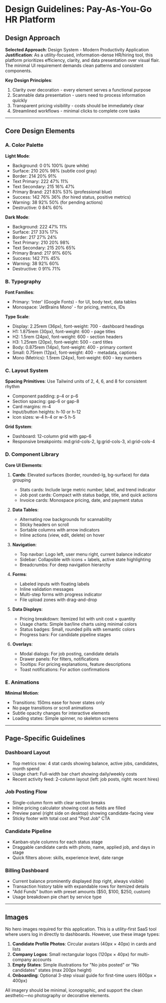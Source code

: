 # Design Guidelines: Pay-As-You-Go HR Platform

## Design Approach

**Selected Approach**: Design System - Modern Productivity Application
**Justification**: As a utility-focused, information-dense HR/hiring tool, this platform prioritizes efficiency, clarity, and data presentation over visual flair. The minimal UI requirement demands clean patterns and consistent components.

**Key Design Principles**:
1. Clarity over decoration - every element serves a functional purpose
2. Scannable data presentation - users need to process information quickly
3. Transparent pricing visibility - costs should be immediately clear
4. Streamlined workflows - minimal clicks to complete core tasks

---

## Core Design Elements

### A. Color Palette

**Light Mode**:
- Background: 0 0% 100% (pure white)
- Surface: 210 20% 98% (subtle cool gray)
- Border: 214 20% 91%
- Text Primary: 222 47% 11%
- Text Secondary: 215 16% 47%
- Primary Brand: 221 83% 53% (professional blue)
- Success: 142 76% 36% (for hired status, positive metrics)
- Warning: 38 92% 50% (for pending actions)
- Destructive: 0 84% 60%

**Dark Mode**:
- Background: 222 47% 11%
- Surface: 217 33% 17%
- Border: 217 27% 24%
- Text Primary: 210 20% 98%
- Text Secondary: 215 20% 65%
- Primary Brand: 217 91% 60%
- Success: 142 71% 45%
- Warning: 38 92% 60%
- Destructive: 0 91% 71%

### B. Typography

**Font Families**:
- Primary: 'Inter' (Google Fonts) - for UI, body text, data tables
- Monospace: 'JetBrains Mono' - for pricing, metrics, IDs

**Type Scale**:
- Display: 2.25rem (36px), font-weight: 700 - dashboard headings
- H1: 1.875rem (30px), font-weight: 600 - page titles
- H2: 1.5rem (24px), font-weight: 600 - section headers
- H3: 1.25rem (20px), font-weight: 500 - card titles
- Body: 0.875rem (14px), font-weight: 400 - primary content
- Small: 0.75rem (12px), font-weight: 400 - metadata, captions
- Mono (Metrics): 1.5rem (24px), font-weight: 600 - key numbers

### C. Layout System

**Spacing Primitives**: Use Tailwind units of 2, 4, 6, and 8 for consistent rhythm
- Component padding: p-4 or p-6
- Section spacing: gap-6 or gap-8
- Card margins: m-4
- Input/button heights: h-10 or h-12
- Icon sizes: w-4 h-4 or w-5 h-5

**Grid System**:
- Dashboard: 12-column grid with gap-6
- Responsive breakpoints: md:grid-cols-2, lg:grid-cols-3, xl:grid-cols-4

### D. Component Library

**Core UI Elements**:

1. **Cards**: Elevated surfaces (border, rounded-lg, bg-surface) for data grouping
   - Stats cards: Include large metric number, label, and trend indicator
   - Job post cards: Compact with status badge, title, and quick actions
   - Invoice cards: Monospace pricing, date, and payment status

2. **Data Tables**: 
   - Alternating row backgrounds for scannability
   - Sticky headers on scroll
   - Sortable columns with arrow indicators
   - Inline actions (view, edit, delete) on hover

3. **Navigation**:
   - Top navbar: Logo left, user menu right, current balance indicator
   - Sidebar: Collapsible with icons + labels, active state highlighting
   - Breadcrumbs: For deep navigation hierarchy

4. **Forms**:
   - Labeled inputs with floating labels
   - Inline validation messages
   - Multi-step forms with progress indicator
   - File upload zones with drag-and-drop

5. **Data Displays**:
   - Pricing breakdown: Itemized list with unit cost × quantity
   - Usage charts: Simple bar/line charts using minimal colors
   - Status badges: Small, rounded pills with semantic colors
   - Progress bars: For candidate pipeline stages

6. **Overlays**:
   - Modal dialogs: For job posting, candidate details
   - Drawer panels: For filters, notifications
   - Tooltips: For pricing explanations, feature descriptions
   - Toast notifications: For action confirmations

### E. Animations

**Minimal Motion**:
- Transitions: 150ms ease for hover states only
- No page transitions or scroll animations
- Subtle opacity changes for interactive elements
- Loading states: Simple spinner, no skeleton screens

---

## Page-Specific Guidelines

### Dashboard Layout
- Top metrics row: 4 stat cards showing balance, active jobs, candidates, month spend
- Usage chart: Full-width bar chart showing daily/weekly costs
- Recent activity feed: 2-column layout (left: job posts, right: recent hires)

### Job Posting Flow
- Single-column form with clear section breaks
- Inline pricing calculator showing cost as fields are filled
- Preview panel (right side on desktop) showing candidate-facing view
- Sticky footer with total cost and "Post Job" CTA

### Candidate Pipeline
- Kanban-style columns for each status stage
- Draggable candidate cards with photo, name, applied job, and days in stage
- Quick filters above: skills, experience level, date range

### Billing Dashboard
- Current balance prominently displayed (top right, always visible)
- Transaction history table with expandable rows for itemized details
- "Add Funds" button with preset amounts ($50, $100, $250, custom)
- Usage breakdown pie chart by service type

---

## Images

No hero images required for this application. This is a utility-first SaaS tool where users log in directly to dashboards. However, use these image types:

1. **Candidate Profile Photos**: Circular avatars (40px × 40px) in cards and lists
2. **Company Logos**: Small rectangular logos (120px × 40px) for multi-company accounts
3. **Empty States**: Simple illustrations for "No jobs posted" or "No candidates" states (max 200px height)
4. **Onboarding**: Optional 3-step visual guide for first-time users (600px × 400px)

All imagery should be minimal, iconographic, and support the clean aesthetic—no photography or decorative elements.